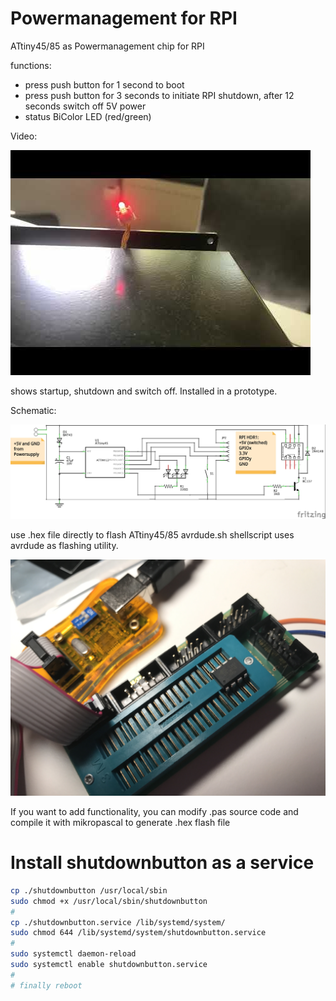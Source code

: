 # Powermanagement for RPI

ATtiny45/85 as Powermanagement chip for RPI

functions:

- press push button for 1 second  to boot 
- press push button for 3 seconds to initiate RPI shutdown, after 12 seconds switch off 5V power
- status BiColor LED (red/green)  

Video:

[![video](./img/0.jpg)](//www.youtube.com/watch?v=cuHMuZBUYbw "powermanagement chip in action")

shows startup, shutdown and switch off. Installed in a prototype. 

Schematic:

![schematic](./img/RPI_PowerMgmt_schematic.jpg)

use .hex file directly to flash ATtiny45/85
avrdude.sh shellscript uses avrdude as flashing utility.

![flashing](./img/avrdude_Programmer_on_RPI_ATtiny45.jpg)
 
If you want to add functionality, you can modify .pas source code and compile it with mikropascal to generate .hex flash file


# Install shutdownbutton as a service

~~~bash
cp ./shutdownbutton /usr/local/sbin
sudo chmod +x /usr/local/sbin/shutdownbutton 
#
cp ./shutdownbutton.service /lib/systemd/system/
sudo chmod 644 /lib/systemd/system/shutdownbutton.service
#
sudo systemctl daemon-reload
sudo systemctl enable shutdownbutton.service
#
# finally reboot
~~~
